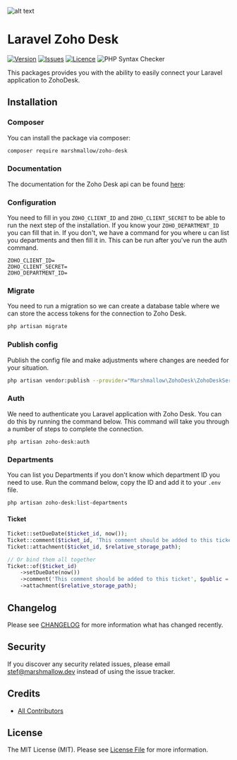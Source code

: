![alt text](https://marshmallow.dev/cdn/media/logo-red-237x46.png "marshmallow.")

# Laravel Zoho Desk

[![Version](https://img.shields.io/packagist/v/marshmallow/zoho-desk)](https://github.com/marshmallow-packages/pages)
[![Issues](https://img.shields.io/github/issues/marshmallow-packages/zoho-desk)](https://github.com/marshmallow-packages/pages)
[![Licence](https://img.shields.io/github/license/marshmallow-packages/zoho-desk)](https://github.com/marshmallow-packages/pages)
![PHP Syntax Checker](https://github.com/marshmallow-packages/zoho-desk/workflows/PHP%20Syntax%20Checker/badge.svg)

This packages provides you with the ability to easily connect your Laravel application to ZohoDesk.

## Installation

### Composer

You can install the package via composer:

```bash
composer require marshmallow/zoho-desk
```

### Documentation

The documentation for the Zoho Desk api can be found [here](https://desk.zoho.com/DeskAPIDocument):

### Configuration

You need to fill in you `ZOHO_CLIENT_ID` and `ZOHO_CLIENT_SECRET` to be able to run the next step of the installation. If you know your `ZOHO_DEPARTMENT_ID` you can fill that in. If you don't, we have a command for you where u can list you departments and then fill it in. This can be run after you've run the auth command.

```env
ZOHO_CLIENT_ID=
ZOHO_CLIENT_SECRET=
ZOHO_DEPARTMENT_ID=
```

### Migrate

You need to run a migration so we can create a database table where we can store the access tokens for the connection to Zoho Desk.

```bash
php artisan migrate
```

### Publish config

Publish the config file and make adjustments where changes are needed for your situation.

```bash
php artisan vendor:publish --provider="Marshmallow\ZohoDesk\ZohoDeskServiceProvider"
```

### Auth

We need to authenticate you Laravel application with Zoho Desk. You can do this by running the command below. This command will take you through a number of steps to complete the connection.

```
php artisan zoho-desk:auth
```

### Departments

You can list you Departments if you don't know which department ID you need to use. Run the command below, copy the ID and add it to your `.env` file.

```bash
php artisan zoho-desk:list-departments
```

#### Ticket

```php
Ticket::setDueDate($ticket_id, now());
Ticket::comment($ticket_id, 'This comment should be added to this ticket', $public = false);
Ticket::attachment($ticket_id, $relative_storage_path);

// Or bind them all together
Ticket::of($ticket_id)
    ->setDueDate(now())
    ->comment('This comment should be added to this ticket', $public = false)
    ->attachment($relative_storage_path);
```

## Changelog

Please see [CHANGELOG](CHANGELOG.md) for more information what has changed recently.

## Security

If you discover any security related issues, please email stef@marshmallow.dev instead of using the issue tracker.

## Credits

-   [All Contributors](../../contributors)

## License

The MIT License (MIT). Please see [License File](LICENSE.md) for more information.

